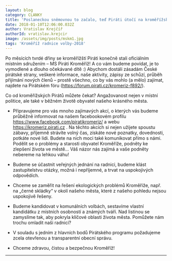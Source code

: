 ```yaml
---
layout: blog
category: CLANKY
title: 'Poslaneckou sněmovnou to začalo, teď Piráti útočí na kroměřížskou radnici!'
date: 2018-01-10T12:06:00.032Z
author: Vratislav Krejčíř
authorId: vratislav.krejcir
image: /assets/img/posts/mskm1.jpg
tags: 'Kroměříž radnice volby-2018'
---
```

Po měsících tvrdé dřiny se kroměřížští Piráti konečně stali oficiálním místním sdružením – MS Piráti Kroměříž! A co vám budeme povídat, je to vymodlené a dlouho očekávané dítě :) Abychom dostáli zásadám České pirátské strany, veškeré informace, naše aktivity, zápisy ze schůzí, průběh přijímání nových členů – prostě všechno, co by vás mohlo (a mělo) zajímat, najdete na Pirátském fóru (https://forum.pirati.cz/kromeriz-f892/).

Co od kroměřížských Pirátů můžete čekat? Angažovanost nejen v místní politice, ale také v běžném životě obyvatel našeho krásného města.

- Připravujeme pro vás mnoho zajímavých akcí, o kterých vás budeme průběžně informovat na našem facebookovém profilu https://www.facebook.com/piratikromeriz/ a webu https://kromeriz.pirati.cz . Na těchto akcích si nejen užijete spoustu zábavy, příjemně strávíte volný čas, získáte nové poznatky, dovednosti, potkáte nové lidi. Budete na nich moci také komunikovat přímo s námi. Podělit se o problémy a starosti obyvatel Kroměříže, podněty ke zlepšení života ve městě… Váš názor nás zajímá a vaše podněty nebereme na lehkou váhu!

- Budeme se účastnit veřejných jednání na radnici, budeme klást zastupitelstvu otázky, možná i nepříjemné, a trvat na uspokojivých odpovědích.

- Chceme se zaměřit na řešení ekologických problémů Kroměříže, např. na „černé skládky“ v okolí našeho města, které z našeho pohledu nejsou uspokojivě řešeny.

- Budeme kandidovat v komunálních volbách, sestavíme vlastní kandidátku z místních osobností a známých tváří. Nad listinou se zamyslíme tak, aby pokryla klíčové oblasti života města. Pomůžete nám trochu omladit naši radnici?

- V souladu s jedním z hlavních bodů Pirátského programu požadujeme zcela otevřenou a transparentní obecní správu.

- Chceme zdravou, čistou a bezpečnou Kroměříž!

- - -
